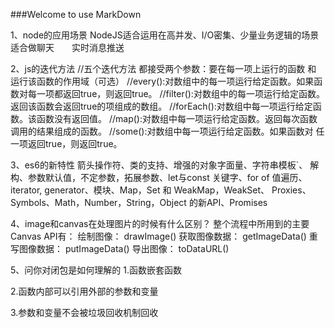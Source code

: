 ###Welcome to use MarkDown

1、node的应用场景 
NodeJS适合运用在高并发、I/O密集、少量业务逻辑的场景
适合做聊天　　实时消息推送

2、js的迭代方法
 //五个迭代方法 都接受两个参数：要在每一项上运行的函数 和 运行该函数的作用域（可选）
//every():对数组中的每一项运行给定函数。如果函数对每一项都返回true，则返回true。
//filter():对数组中的每一项运行给定函数。返回该函数会返回true的项组成的数组。
//forEach():对数组中每一项运行给定函数。该函数没有返回值。
//map():对数组中每一项运行给定函数。返回每次函数调用的结果组成的函数。
//some():对数组中每一项运行给定函数。如果函数对 任一项返回true，则返回true。

3、es6的新特性
箭头操作符、类的支持、增强的对象字面量、字符串模板`、
解构、参数默认值，不定参数，拓展参数、let与const 关键字、for of 值遍历、
iterator, generator、模块、Map，Set 和 WeakMap，WeakSet、
Proxies、Symbols、Math，Number，String，Object 的新API、Promises

4、image和canvas在处理图片的时候有什么区别？
整个流程中所用到的主要Canvas API有：
绘制图像： drawImage()
获取图像数据： getImageData()
重写图像数据： putImageData()
导出图像： toDataURL()

5、问你对闭包是如何理解的
  1.函数嵌套函数
  
  2.函数内部可以引用外部的参数和变量
  
  3.参数和变量不会被垃圾回收机制回收

